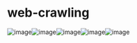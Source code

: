 # web-crawling

![image](https://user-images.githubusercontent.com/90204593/132948152-06be04b8-08e3-46f1-9f16-0a2a4208f255.png)![image](https://user-images.githubusercontent.com/90204593/132948165-944f69f0-577c-4ade-8981-4c66ca001dbd.png)![image](https://user-images.githubusercontent.com/90204593/132948192-f869b6db-cec8-47a2-b9c7-87471c7d61c2.png)![image](https://user-images.githubusercontent.com/90204593/132948211-a09f7f16-4c03-4d6a-8dc7-a41acd1cfbda.png)![image](https://user-images.githubusercontent.com/90204593/132948246-d0130ff1-97f0-4f52-bbda-00dd43597fef.png)


